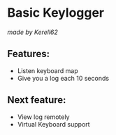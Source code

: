# Basic Keylogger
*made by Kerell62*

## Features:

- Listen keyboard map
- Give you a log each 10 seconds

## Next feature:

- View log remotely
- Virtual Keyboard support
